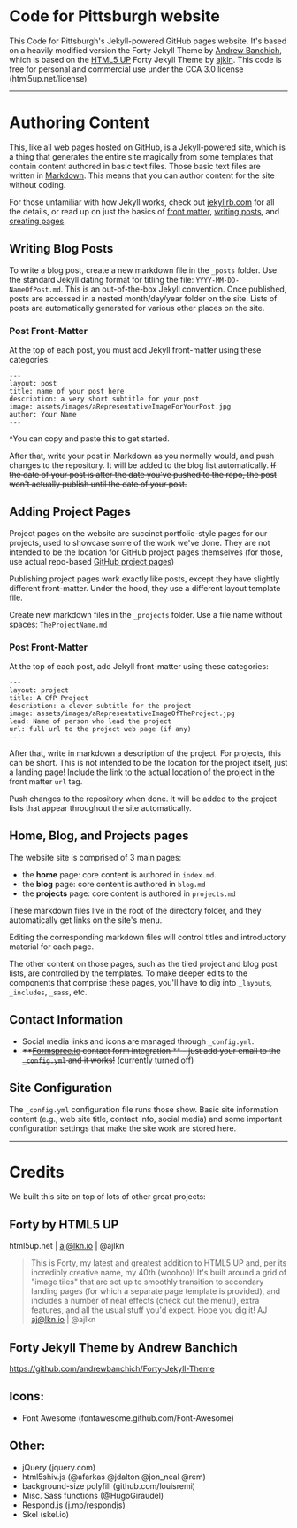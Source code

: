 # Code for Pittsburgh website

This Code for Pittsburgh's Jekyll-powered GitHub pages website. It's based on a heavily modified version the Forty Jekyll Theme by <a href="http://andrewbanchi.ch" target="_blank">Andrew Banchich</a>, which is based on the <a href="https://html5up.net" target="_blank">HTML5 UP</a> Forty Jekyll Theme by <a href="https://twitter.com/ajlkn" target="_blank">ajkln</a>. This code is free for personal and commercial use under the CCA 3.0 license (html5up.net/license)

---

# Authoring Content

This, like all web pages hosted on GitHub, is a Jekyll-powered site, which is a thing that generates the entire site magically from  some templates that contain content authored in basic text files. Those basic text files are written in [Markdown](https://daringfireball.net/projects/markdown/). This means that you can author content for the site without coding.

For those unfamiliar with how Jekyll works, check out [jekyllrb.com](https://jekyllrb.com/) for all the details, 
or read up on just the basics of [front matter](https://jekyllrb.com/docs/frontmatter/), [writing posts](https://jekyllrb.com/docs/posts/), 
and [creating pages](https://jekyllrb.com/docs/pages/).

## Writing Blog Posts

To write a blog post, create a new markdown file in the `_posts` folder. Use the standard Jekyll dating format for titling the file: `YYYY-MM-DD-NameOfPost.md`. This is an out-of-the-box Jekyll convention. Once published, posts are accessed in a nested month/day/year folder on the site. Lists of posts are automatically generated for various other places on the site.

### Post Front-Matter

At the top of each post, you must add Jekyll front-matter using these categories: 

```
---
layout: post
title: name of your post here
description: a very short subtitle for your post
image: assets/images/aRepresentativeImageForYourPost.jpg
author: Your Name
---
```
^You can copy and paste this to get started.

After that, write your post in Markdown as you normally would, and push changes to the repository. It will be added to the blog list automatically. ~~If the date of your post is after the date you've pushed to the repo, the post won't actually publish until the date of your post.~~

## Adding Project Pages

Project pages on the website are succinct portfolio-style pages for our projects, used to showcase some of the work we've done. They are not intended to be the location for GitHub project pages themselves (for those, use actual repo-based [GitHub project pages](https://help.github.com/articles/user-organization-and-project-pages/))

Publishing project pages work exactly like posts, except they have slightly different front-matter. Under the hood, they use a different layout template file.

Create new markdown files in the `_projects` folder. Use a file name without spaces: `TheProjectName.md`

### Post Front-Matter

At the top of each post, add Jekyll front-matter using these categories:

```
---
layout: project
title: A CfP Project
description: a clever subtitle for the project
image: assets/images/aRepresentativeImageOfTheProject.jpg
lead: Name of person who lead the project
url: full url to the project web page (if any)
---
```

After that, write in markdown a description of the project. For projects, this can be short. This is not intended to be the location for the project itself, just a landing page! Include the link to the actual location of the project in the front matter `url` tag.

Push changes to the repository when done. It will be added to the project lists that appear throughout the site automatically.

## Home, Blog, and Projects pages

The website site is comprised of 3 main pages:

* the **home** page: core content is authored in `index.md`.
* the **blog** page: core content is authored in `blog.md`
* the **projects** page: core content is authored in `projects.md`

These markdown files live in the root of the directory folder, and they automatically get links on the site's menu.

Editing the corresponding markdown files will control titles and introductory material for each page. 

The other content on those pages, such as the tiled project and blog post lists, are controlled by the templates. To make deeper edits to the components that comprise these pages, you'll have to dig into `_layouts`, `_includes`, `_sass`, etc.

## Contact Information

* Social media links and icons are managed through `_config.yml`.
* ~~**[Formspree.io](https://formspree.io/) contact form integration ** - just add your email to the `_config.yml` and it works!~~ (currently turned off)

## Site Configuration

The `_config.yml` configuration file runs those show. Basic site information content (e.g., web site title, contact info, social media) and some important configuration settings that make the site work are stored here.

---

# Credits

We built this site on top of lots of other great projects:

## Forty by HTML5 UP
html5up.net | aj@lkn.io | @ajlkn

> This is Forty, my latest and greatest addition to HTML5 UP and, per its incredibly creative name, my 40th (woohoo)! It's built around a grid of "image tiles" that are set up to smoothly transition to secondary landing pages (for which a separate page template is provided), and includes a number of neat effects (check out the menu!), extra features, and all the usual stuff you'd expect. Hope you dig it!
> AJ
> aj@lkn.io | @ajlkn

## Forty Jekyll Theme by Andrew Banchich

https://github.com/andrewbanchich/Forty-Jekyll-Theme

## Icons:
* Font Awesome (fontawesome.github.com/Font-Awesome)

## Other:
* jQuery (jquery.com)
* html5shiv.js (@afarkas @jdalton @jon_neal @rem)
* background-size polyfill (github.com/louisremi)
* Misc. Sass functions (@HugoGiraudel)
* Respond.js (j.mp/respondjs)
* Skel (skel.io)
